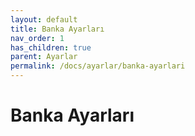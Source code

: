 ```yaml
---
layout: default
title: Banka Ayarları
nav_order: 1
has_children: true
parent: Ayarlar
permalink: /docs/ayarlar/banka-ayarlari
---
```


# Banka Ayarları